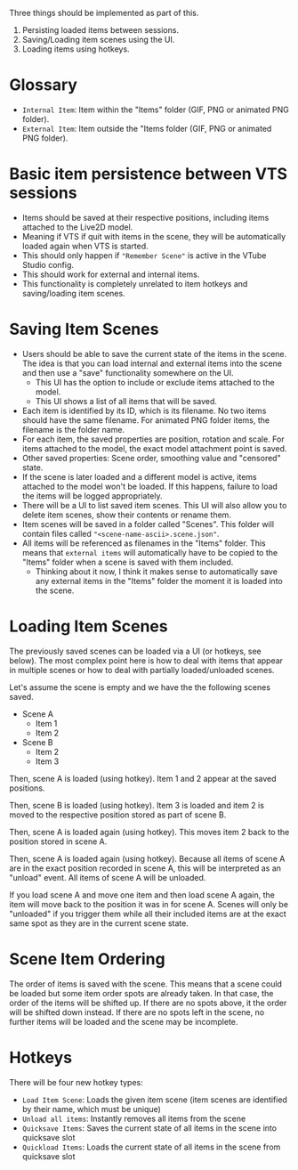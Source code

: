 Three things should be implemented as part of this.

1) Persisting loaded items between sessions.
2) Saving/Loading item scenes using the UI.
3) Loading items using hotkeys.

# Glossary

* `Internal Item`: Item within the "Items" folder (GIF, PNG or animated PNG folder).
* `External Item`: Item outside the "Items folder (GIF, PNG or animated PNG folder).

# Basic item persistence between VTS sessions

* Items should be saved at their respective positions, including items attached to the Live2D model. 
* Meaning if VTS if quit with items in the scene, they will be automatically loaded again when VTS is started.
* This should only happen if `"Remember Scene"` is active in the VTube Studio config.
* This should work for external and internal items.
* This functionality is completely unrelated to item hotkeys and saving/loading item scenes.

# Saving Item Scenes

* Users should be able to save the current state of the items in the scene. The idea is that you can load internal and external items into the scene and then use a "save" functionality somewhere on the UI.
  * This UI has the option to include or exclude items attached to the model.
  * This UI shows a list of all items that will be saved.
* Each item is identified by its ID, which is its filename. No two items should have the same filename. For animated PNG folder items, the filename is the folder name.
* For each item, the saved properties are position, rotation and scale. For items attached to the model, the exact model attachment point is saved.
* Other saved properties: Scene order, smoothing value and "censored" state.
* If the scene is later loaded and a different model is active, items attached to the model won't be loaded. If this happens, failure to load the items will be logged appropriately.
* There will be a UI to list saved item scenes. This UI will also allow you to delete item scenes, show their contents or rename them.
* Item scenes will be saved in a folder called "Scenes". This folder will contain files called `"<scene-name-ascii>.scene.json"`.
* All items will be referenced as filenames in the "Items" folder. This means that `external items` will automatically have to be copied to the "Items" folder when a scene is saved with them included.
  * Thinking about it now, I think it makes sense to automatically save any external items in the "Items" folder the moment it is loaded into the scene.

# Loading Item Scenes

The previously saved scenes can be loaded via a UI (or hotkeys, see below). The most complex point here is how to deal with items that appear in multiple scenes or how to deal with partially loaded/unloaded scenes. 

Let's assume the scene is empty and we have the the following scenes saved.

* Scene A
  * Item 1
  * Item 2
* Scene B
  * Item 2
  * Item 3

Then, scene A is loaded (using hotkey). Item 1 and 2 appear at the saved positions. 

Then, scene B is loaded (using hotkey). Item 3 is loaded and item 2 is moved to the respective position stored as part of scene B.

Then, scene A is loaded again (using hotkey). This moves item 2 back to the position stored in scene A.

Then, scene A is loaded again (using hotkey). Because all items of scene A are in the exact position recorded in scene A, this will be interpreted as an "unload" event. All items of scene A will be unloaded.

If you load scene A and move one item and then load scene A again, the item will move back to the position it was in for scene A. Scenes will only be "unloaded" if you trigger them while all their included items are at the exact same spot as they are in the current scene state.

# Scene Item Ordering

The order of items is saved with the scene. This means that a scene could be loaded but some item order spots are already taken. In that case, the order of the items will be shifted up. If there are no spots above, it the order will be shifted down instead. If there are no spots left in the scene, no further items will be loaded and the scene may be incomplete.

# Hotkeys

There will be four new hotkey types:

* `Load Item Scene`: Loads the given item scene (item scenes are identified by their name, which must be unique)
* `Unload all items`: Instantly removes all items from the scene
* `Quicksave Items`: Saves the current state of all items in the scene into quicksave slot
* `Quickload Items`: Loads the current state of all items in the scene from quicksave slot






